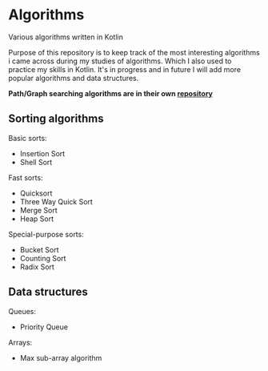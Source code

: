 # Algorithms
Various algorithms written in Kotlin

Purpose of this repository is to keep track of the most interesting algorithms i came across during my studies of algorithms. Which I also used to practice my skills in Kotlin.
It's in progress and in future I will add more popular algorithms and data structures.

**Path/Graph searching algorithms are in their own [repository](https://github.com/IgorPidik/Kotlin-SearchAI)**



Sorting algorithms
-----------

Basic sorts:

- Insertion Sort
- Shell Sort

Fast sorts:

- Quicksort
- Three Way Quick Sort
- Merge Sort
- Heap Sort

Special-purpose sorts:

- Bucket Sort
- Counting Sort
- Radix Sort

Data structures
------------

Queues:
- Priority Queue

Arrays:
- Max sub-array algorithm


